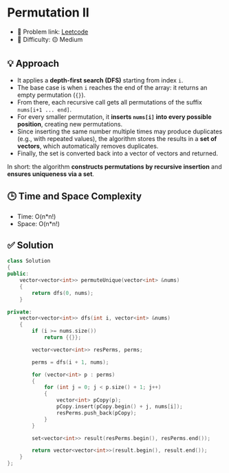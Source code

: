 # Permutation II

- 🧩 Problem link: [Leetcode](https://leetcode.com/problems/permutations-ii/)
- 🚦 Difficulty: 🟡 Medium

## 💡 Approach

- It applies a **depth-first search (DFS)** starting from index `i`.
- The base case is when `i` reaches the end of the array: it returns an empty permutation (`{}`).
- From there, each recursive call gets all permutations of the suffix `nums[i+1 ... end]`.
- For every smaller permutation, it **inserts `nums[i]` into every possible position**, creating new permutations.
- Since inserting the same number multiple times may produce duplicates (e.g., with repeated values), the algorithm stores the results in a **set of vectors**, which automatically removes duplicates.
- Finally, the set is converted back into a vector of vectors and returned.

In short: the algorithm **constructs permutations by recursive insertion** and **ensures uniqueness via a set**.

## 🕒 Time and Space Complexity

- Time: O(n\*n!)
- Space: O(n\*n!)

## ✅ Solution

```cpp
class Solution
{
public:
    vector<vector<int>> permuteUnique(vector<int> &nums)
    {
        return dfs(0, nums);
    }

private:
    vector<vector<int>> dfs(int i, vector<int> &nums)
    {
        if (i >= nums.size())
            return {{}};

        vector<vector<int>> resPerms, perms;

        perms = dfs(i + 1, nums);

        for (vector<int> p : perms)
        {
            for (int j = 0; j < p.size() + 1; j++)
            {
                vector<int> pCopy(p);
                pCopy.insert(pCopy.begin() + j, nums[i]);
                resPerms.push_back(pCopy);
            }
        }

        set<vector<int>> result(resPerms.begin(), resPerms.end());

        return vector<vector<int>>(result.begin(), result.end());
    }
};
```

